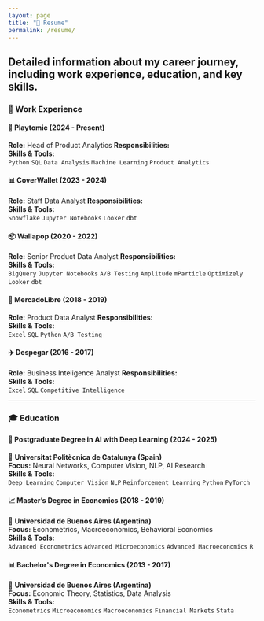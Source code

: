```yaml
---
layout: page
title: "📝 Resume"
permalink: /resume/
---
```


Detailed information about my career journey, including **work experience, education, and key skills**.
---

### **💼 Work Experience**  


#### **🚀 Playtomic (2024 - Present)**
**Role:** Head of Product Analytics
**Responsibilities:**  
**Skills & Tools:**  
` Python ` ` SQL ` ` Data Analysis ` ` Machine Learning ` ` Product Analytics `

#### **📊 CoverWallet (2023 - 2024)**
**Role:** Staff Data Analyst
**Responsibilities:**  
**Skills & Tools:**  
`Snowflake` `Jupyter Notebooks` `Looker` `dbt`

#### **📦 Wallapop (2020 - 2022)**
**Role:** Senior Product Data Analyst
**Responsibilities:**  
**Skills & Tools:**  
`BigQuery` `Jupyter Notebooks` `A/B Testing` `Amplitude` `mParticle` `Optimizely` `Looker` `dbt`

#### **🛒 MercadoLibre (2018 - 2019)**
**Role:** Product Data Analyst
**Responsibilities:**  
**Skills & Tools:**  
`Excel` `SQL` `Python` `A/B Testing`

#### **✈️ Despegar (2016 - 2017)**
**Role:** Business Inteligence Analyst
**Responsibilities:**  
**Skills & Tools:**  
`Excel` `SQL` `Competitive Intelligence`

---

### **🎓 Education**  


#### **🤖 Postgraduate Degree in AI with Deep Learning (2024 - 2025)**
📍 **Universitat Politècnica de Catalunya (Spain)**  
**Focus:** Neural Networks, Computer Vision, NLP, AI Research  
**Skills & Tools:**  
`Deep Learning` `Computer Vision` `NLP` `Reinforcement Learning` `Python` `PyTorch` 

#### **📈 Master’s Degree in Economics (2018 - 2019)**
📍 **Universidad de Buenos Aires (Argentina)**  
**Focus:** Econometrics, Macroeconomics, Behavioral Economics  
**Skills & Tools:**  
`Advanced Econometrics` `Advanced Microeconomics` `Advanced Macroeconomics` `R`

#### **📊 Bachelor's Degree in Economics (2013 - 2017)**
📍 **Universidad de Buenos Aires (Argentina)**  
**Focus:** Economic Theory, Statistics, Data Analysis  
**Skills & Tools:**  
`Econometrics` `Microeconomics` `Macroeconomics` `Financial Markets` `Stata`